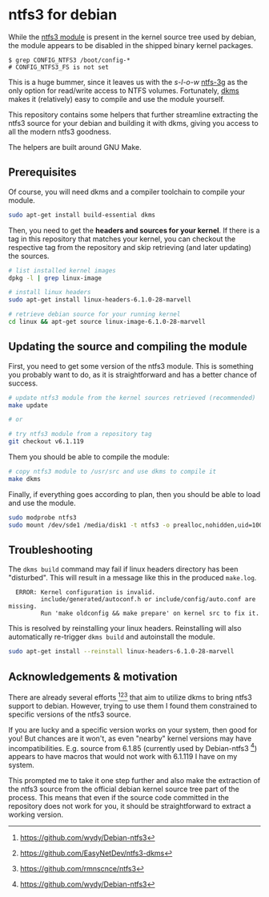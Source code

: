 # ntfs3 for debian

While the [ntfs3 module][ntfs3] is present in the kernel source tree used by debian,
the module appears to be disabled in the shipped binary kernel packages.

```console
$ grep CONFIG_NTFS3 /boot/config-*
# CONFIG_NTFS3_FS is not set
```

This is a huge bummer, since it leaves us with the *s-l-o-w* [ntfs-3g][ntfs-3g] as
the only option for read/write access to NTFS volumes. Fortunately, [dkms][dkms]
makes it (relatively) easy to compile and use the module yourself.

This repository contains some helpers that further streamline extracting the ntfs3
source for your debian and building it with dkms, giving you access to all the modern
ntfs3 goodness.

The helpers are built around GNU Make.

## Prerequisites

Of course, you will need dkms and a compiler toolchain to compile your module.

```bash
sudo apt-get install build-essential dkms
```

Then, you need to get the **headers and sources for your kernel**. If there is a tag
in this repository that matches your kernel, you can checkout the respective tag from
the repository and skip retrieving (and later updating) the sources.

```bash
# list installed kernel images
dpkg -l | grep linux-image

# install linux headers
sudo apt-get install linux-headers-6.1.0-28-marvell

# retrieve debian source for your running kernel
cd linux && apt-get source linux-image-6.1.0-28-marvell
```

## Updating the source and compiling the module

First, you need to get some version of the ntfs3 module. This is something you
probably want to do, as it is straightforward and has a better chance of success.

```bash
# update ntfs3 module from the kernel sources retrieved (recommended)
make update

# or

# try ntfs3 module from a repository tag
git checkout v6.1.119
```

Them you should be able to compile the module:

```bash
# copy ntfs3 module to /usr/src and use dkms to compile it
make dkms
```

Finally, if everything goes according to plan, then you should be able to load and
use the module.

```bash
sudo modprobe ntfs3
sudo mount /dev/sde1 /media/disk1 -t ntfs3 -o prealloc,nohidden,uid=1000,gid=1000
```

## Troubleshooting

The `dkms build` command may fail if linux headers directory has been "disturbed".
This will result in a message like this in the produced `make.log`.

```console
  ERROR: Kernel configuration is invalid.
         include/generated/autoconf.h or include/config/auto.conf are missing.
         Run 'make oldconfig && make prepare' on kernel src to fix it.
```

This is resolved by reinstalling your linux headers. Reinstalling will also
automatically re-trigger `dkms build` and autoinstall the module.

```bash
sudo apt-get install --reinstall linux-headers-6.1.0-28-marvell
```

## Acknowledgements & motivation

There are already several efforts [^ntfs3-dkms-1][^ntfs3-dkms-2][^ntfs3-dkms-3] that
aim to utilize dkms to bring ntfs3 support to debian. However, trying to use them I
found them constrained to specific versions of the ntfs3 source.

If you are lucky and a specific version works on your system, then good for you! But
chances are it won't, as even "nearby" kernel versions may have incompatibilities.
E.g. source from 6.1.85 (currently used by Debian-ntfs3 [^ntfs3-dkms-1]) appears to
have macros that would not work with 6.1.119 I have on my system.

This prompted me to take it one step further and also make the extraction of the
ntfs3 source from the official debian kernel source tree part of the process. This
means that even if the source code committed in the repository does not work for you,
it should be straightforward to extract a working version.


[ntfs3]: https://docs.kernel.org/filesystems/ntfs3.html
[ntfs-3g]: https://github.com/tuxera/ntfs-3g
[dkms]: https://github.com/dell/dkms
[^ntfs3-dkms-1]: https://github.com/wydy/Debian-ntfs3
[^ntfs3-dkms-2]: https://github.com/EasyNetDev/ntfs3-dkms
[^ntfs3-dkms-3]: https://github.com/rmnscnce/ntfs3
